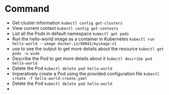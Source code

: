 # Command

- Get cluster information
`kubectl config get-clusters`
- View current context
`kubectl config get-contexts`
- List all the Pods in default namespace
`kubectl get pods`
- Run the hello-world image as a container in Kubernetes
`kubectl run hello-world --image docker.io/90041/myimage:v1`
- use to see the output to get more details about the resource
`kubectl get pods -o wide`
- Describe the Pod to get more details about it
`kubectl describe pod hello-world`
- Delete the Pod
`kubectl delete pod hello-world`
- Imperatively create a Pod using the provided configuration file
`kubectl create -f hello-world-create.yaml`
- Delete the Pod
`kubectl delete pod hello-world`
- 